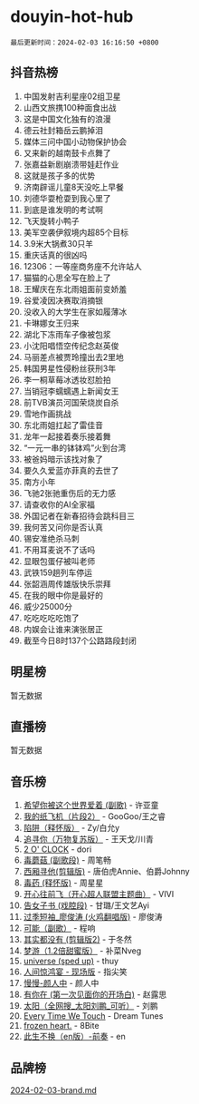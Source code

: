 # douyin-hot-hub

`最后更新时间：2024-02-03 16:16:50 +0800`

## 抖音热榜

1. 中国发射吉利星座02组卫星
1. 山西文旅携100种面食出战
1. 这是中国文化独有的浪漫
1. 德云社封箱岳云鹏掉泪
1. 媒体三问中国小动物保护协会
1. 又来新的越南鼓卡点舞了
1. 张嘉益新剧崩溃带娃赶作业
1. 这就是孩子多的优势
1. 济南辟谣儿童8天没吃上早餐
1. 刘德华耍枪耍到我心里了
1. 到底是谁发明的考试啊
1. 飞天旋转小鸭子
1. 美军空袭伊叙境内超85个目标
1. 3.9米大锅煮30只羊
1. 重庆话真的很凶吗
1. 12306：一等座商务座不允许站人
1. 猫猫的心思全写在脸上了
1. 王耀庆在东北雨姐面前变娇羞
1. 谷爱凌因决赛取消摘银
1. 没收入的大学生在家如履薄冰
1. 卡琳娜女王归来
1. 湖北下冻雨车子像被包浆
1. 小沈阳唱悟空传纪念赵英俊
1. 马丽差点被贾玲撞出去2里地
1. 韩国男星性侵粉丝获刑3年
1. 李一桐草莓冰透妆怼脸拍
1. 当销冠李蠕蠕遇上新闻女王
1. 前TVB演员河国荣烧炭自杀
1. 雪地作画挑战
1. 东北雨姐扛起了雷佳音
1. 龙年一起接着奏乐接着舞
1. “一元一串的钵钵鸡”火到台湾
1. 被爸妈暗示该找对象了
1. 要久久爱蓝亦菲真的去世了
1. 南方小年
1. 飞驰2张驰重伤后的无力感
1. 请查收你的AI全家福
1. 外国记者在新春招待会跳科目三
1. 我何苦又问你是否认真
1. 锡安准绝杀马刺
1. 不用耳麦说不了话吗
1. 显眼包蛋仔被叫老师
1. 武铁159趟列车停运
1. 张韶涵周传雄版快乐崇拜
1. 在我的眼中你是最好的
1. 威少25000分
1. 吃吃吃吃吃饱了
1. 内娱会让谁来演张居正
1. 截至今日8时137个公路路段封闭

## 明星榜

暂无数据

## 直播榜

暂无数据

## 音乐榜

1. [希望你被这个世界爱着 (副歌)](https://sf3-cdn-tos.douyinstatic.com/obj/tos-cn-ve-2774/oUHCmWQfZlE3QQBKBeD8rCFLpJzPgCpImhsxMt) - 许亚童
1. [我的纸飞机（片段2）](https://sf5-hl-cdn-tos.douyinstatic.com/obj/tos-cn-ve-2774/oM2ZrKcg2CD5AeRB2gkeXOFB1IxAGJdZPazYHf) - GooGoo/王之睿
1. [陷阱（释怀版）](https://sf5-hl-cdn-tos.douyinstatic.com/obj/tos-cn-ve-2774/oE8C21LeZrzKLDFfQYgMzx4GAIHageG5IzayY7) - Zy/白允y
1. [追寻你（万物复苏版）](https://sf3-cdn-tos.douyinstatic.com/obj/tos-cn-ve-2774/oYeAZJsbjIDit9APmBg8u6uDUQnHmoCf3gbo74) - 王天戈/川青
1. [2 O' CLOCK](https://sf5-hl-cdn-tos.douyinstatic.com/obj/tos-cn-ve-2774/oIUBICeqlYQHTigCBOnCMlwBZJkgiBjt1oDfbg) - dori
1. [毒蘑菇 (副歌段)](https://sf3-cdn-tos.douyinstatic.com/obj/tos-cn-ve-2774/ocDEUsfdLjxnlFXtfogBCiQCEqYB7QZgZ8VViM) - 周笔畅
1. [西厢寻他(剪辑版)](https://sf3-cdn-tos.douyinstatic.com/obj/tos-cn-ve-2774/oUsAVfAQKlRNxEv5qxvIB8o5qmIWUcXbzJKJhw) - 唐伯虎Annie、伯爵Johnny
1. [毒药 (释怀版)](https://sf5-hl-cdn-tos.douyinstatic.com/obj/tos-cn-ve-2774/oYILMEAzspdZBIzy4frJNB8ZHPHWAhiwowd4Ad) - 周星星
1. [开心往前飞（开心超人联盟主题曲）](https://sf3-cdn-tos.douyinstatic.com/obj/tos-cn-ve-2774/9d8fb7c82cf1421fb93a9fe925275e0a) - VIVI
1. [告女子书 (戏腔段)](https://sf5-hl-cdn-tos.douyinstatic.com/obj/tos-cn-ve-2774/osCCzFxWgstBDi92ZfBB4ht7gQENBmQMAl0eI6) - 甘璐/王文艺Ayi
1. [过季短袖_廖俊涛 (火鸡翻唱版)](https://sf5-hl-cdn-tos.douyinstatic.com/obj/tos-cn-ve-2774/ogQVJl0tRBKxQgZji7YClFEBrVDeHpPTWfCZbQ) - 廖俊涛
1. [可能（副歌）](https://sf3-cdn-tos.douyinstatic.com/obj/tos-cn-ve-2774/cde1731888894259b333569393c2fb51) - 程响
1. [其实都没有 (剪辑版2)](https://sf5-hl-cdn-tos.douyinstatic.com/obj/tos-cn-ve-2774/oEBNQenHZtBhxYjGgUDQk0BCHTigQafgFlbQ7k) - 于冬然
1. [梦游（1.2倍甜蜜版）](https://sf3-cdn-tos.douyinstatic.com/obj/tos-cn-ve-2774/o4gyAUm8hwufoEABmwVIiQtHsFuGzAEEWtNMzo) - 补菜Nveg
1. [universe (sped up)](https://sf5-hl-cdn-tos.douyinstatic.com/obj/tos-cn-ve-2774/oIQnurQLDCsdYeegkM4CKuVb23MZBXtX6QB8bv) - thuy
1. [人间惊鸿宴 - 现场版](https://sf5-hl-cdn-tos.douyinstatic.com/obj/tos-cn-ve-2774/osF4mrPePAf2Yv8Wfr5fATCHZwL5h1QiGQAKwz) - 指尖笑
1. [慢慢-颜人中](https://sf5-hl-cdn-tos.douyinstatic.com/obj/tos-cn-ve-2774/ocjHNfBXdBxQNC8ZGAeoLMFTUgtBg8bkExunDC) - 颜人中
1. [有你在 (第一次见面你的开场白)](https://sf5-hl-cdn-tos.douyinstatic.com/obj/tos-cn-ve-2774/oAthrQ3ClJBfI57uBoFEgNDYtNCZ0TSYQQfxQ0) - 赵露思
1. [太阳（全网搜_太阳刘鹏_可听）](https://sf5-hl-cdn-tos.douyinstatic.com/obj/tos-cn-ve-2774/ogWbyIQnlBFImVbeDocRdCIYtBHlbJXgfZMvgz) - 刘鹏
1. [Every Time We Touch](https://sf5-hl-cdn-tos.douyinstatic.com/obj/tos-cn-ve-2774/ogN6lUKQeBBfEVhIOMikG1CcJjugxk1tztZyhP) - Dream Tunes
1. [frozen heart.](https://sf6-cdn-tos.douyinstatic.com/obj/tos-cn-ve-2774/oIIWJfyjIACZA9zQMtnJ6hQQhFC4vhCupoRBsO) - 8Bite
1. [此生不换（en版）-前奏](https://sf5-hl-cdn-tos.douyinstatic.com/obj/tos-cn-ve-2774/oMDvUGwhKrKYDEqXiMYEwxZqBWIJFA92CiLAO) - en

## 品牌榜

[2024-02-03-brand.md](2024-02-03-brand.md)
